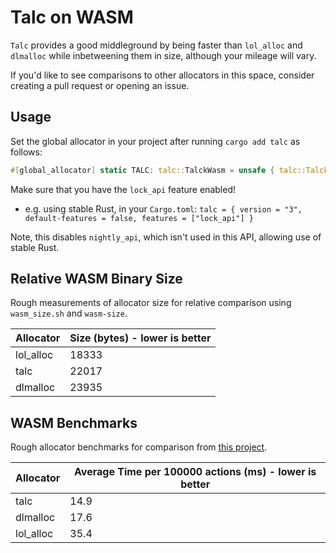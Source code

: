 # Talc on WASM

`Talc` provides a good middleground by being faster than `lol_alloc` and `dlmalloc` while inbetweening them in size, although your mileage will vary.

If you'd like to see comparisons to other allocators in this space, consider creating a pull request or opening an issue.

## Usage
Set the global allocator in your project after running `cargo add talc` as follows:

```rust
#[global_allocator] static TALC: talc::TalckWasm = unsafe { talc::TalckWasm::new_global() };
```

Make sure that you have the `lock_api` feature enabled! 
- e.g. using stable Rust, in your `Cargo.toml`: `talc = { version = "3", default-features = false, features = ["lock_api"] }`

Note, this disables `nightly_api`, which isn't used in this API, allowing use of stable Rust.

## Relative WASM Binary Size

Rough measurements of allocator size for relative comparison using `wasm_size.sh` and `wasm-size`.

| Allocator | Size (bytes) - lower is better |
| --------- | ----- |
| lol_alloc | 18333 |
| talc      | 22017 |
| dlmalloc  | 23935 |

## WASM Benchmarks

Rough allocator benchmarks for comparison from [this project](https://github.com/SFBdragon/wasm-alloc-bench).

| Allocator | Average Time per 100000 actions (ms) - lower is better |
|-----------|--------------|
| talc      | 14.9         |
| dlmalloc  | 17.6         |
| lol_alloc | 35.4         |

